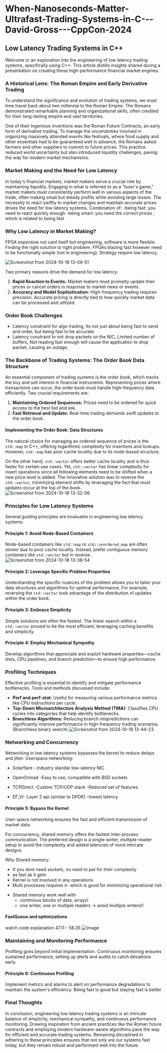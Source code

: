 # When-Nanoseconds-Matter-Ultrafast-Trading-Systems-in-C---David-Gross---CppCon-2024


## Low Latency Trading Systems in C++

Welcome to an exploration into the engineering of low latency trading systems, specifically using C++. This article distills insights shared during a presentation on creating these high-performance financial market engines.

### A Historical Lens: The Roman Empire and Early Derivative Trading

To understand the significance and evolution of trading systems, we must time travel back about two millennia to the Roman Empire. The Romans demonstrated remarkable planning and organizational skills, often credited for their long-lasting empire and vast territories.

One of their ingenious inventions was the Roman Future Contracts, an early form of derivative trading. To manage the uncertainties involved in organizing massively attended events like festivals, where food supply and other essentials had to be guaranteed well in advance, the Romans asked farmers and other suppliers to commit to future prices. This practice reduced world uncertainty but also introduced liquidity challenges, paving the way for modern market mechanisms.

### Market Making and the Need for Low Latency

In today's financial markets, market makers serve a crucial role by maintaining liquidity. Engaging in what is referred to as a "loser's game," market makers must consistently perform well in various aspects of the trade, often making small but steady profits while avoiding large losses. The necessity to react swiftly to market changes and maintain accurate prices drives the need for low latency systems.
Combination of:
-being fast: you need to react quickly enough 
-being smart: you need the correct prices ; which is related to being fast

### Why Low Latency in Market Making?
FPGA expensive not card itself but engineering, software is more flexible. Finding the right solution to right problem.
FPGAs blazing fast however need to be functionally simple (not in engineering).
Strategy require low latency.

![Screenshot from 2024-10-18 13-09-51](https://github.com/user-attachments/assets/b2b0599e-273e-4b3c-8b95-7f43bebebeab)

Two primary reasons drive the demand for low latency:


1. **Rapid Reaction to Events:** Market makers must promptly update their prices or cancel orders in response to market news or events.
2. **Accuracy and Model Sophistication:** High-frequency trading requires precision. Accurate pricing is directly tied to how quickly market data can be processed and utilized.
### Order Book Challenges
* Latency constraint for algo trading, Its not just about being fast to send and order, but being fast to be accurate
* Latency constraint to not drop packets on the NIC, Limited number of buffers, Not reading fast enough will cause the application to drop packet, causing an outage,
### The Backbone of Trading Systems: The Order Book Data Structure

An essential component of trading systems is the order book, which tracks the buy and sell interest in financial instruments. Representing prices where transactions can occur, the order book must handle high-frequency data efficiently. Two crucial requirements are:

1. **Maintaining Ordered Sequences:** Prices need to be ordered for quick access to the best bid and ask.
2. **Fast Retrieval and Update:** Real-time trading demands swift updates to the order book.

#### Implementing the Order Book: Data Structures 

The natural choice for managing an ordered sequence of prices is the `std::map` in C++, offering logarithmic complexity for insertions and lookups. However, `std::map` has poor cache locality due to its node-based structure.

On the other hand, `std::vector` offers better cache locality and is thus faster for certain use cases. Yet, `std::vector` has linear complexity for insert operations since all following elements need to be shifted when a new price level is added. The innovative solution was to reverse the `std::vector`, minimizing element shifts by leveraging the fact that most updates occur at the top of the book.
![Screenshot from 2024-10-18 13-32-06](https://github.com/user-attachments/assets/73aa681d-71a9-41c9-a01a-d553a4a635d5)

### Principles for Low Latency Systems

Several guiding principles are invaluable in engineering low latency systems:

#### Principle 1: Avoid Node-Based Containers

Node-based containers like `std::map` or `std::unordered_map` are often slower due to poor cache locality. Instead, prefer contiguous memory containers like `std::vector` but in reverse .
![Screenshot from 2024-10-18 13-38-54](https://github.com/user-attachments/assets/28a12055-9f9d-4136-a864-53f419497661)

#### Principle 2: Leverage Specific Problem Properties

Understanding the specific nuances of the problem allows you to tailor your data structures and algorithms for optimal performance. For example, reversing the `std::vector` took advantage of the distribution of updates within the order book.

#### Principle 3: Embrace Simplicity

Simple solutions are often the fastest. The linear search within a `std::vector` proved to be the most efficient, leveraging caching benefits and simplicity.

#### Principle 4: Employ Mechanical Sympathy

Develop algorithms that appreciate and exploit hardware properties—cache lines, CPU pipelines, and branch prediction—to ensure high performance. 

### Profiling Techniques

Effective profiling is essential to identify and mitigate performance bottlenecks. Tools and methods discussed include:

- **Perf and perf-stat:** Useful for measuring various performance metrics like CPU instructions per cycle.
- **Top-Down Microarchitecture Analysis Method (TMA):** Classifies CPU cycles into categories that help identify bottlenecks.
- **Branchless Algorithms:** Reducing branch mispredictions can significantly improve performance in high-frequency trading scenarios.(Branchless binary search)
![Screenshot from 2024-10-18 13-44-23](https://github.com/user-attachments/assets/ed9010c5-1287-47f8-9125-71b7ca46b601)

### Networking and Concurrency

Networking in low latency systems bypasses the kernel to reduce delays and jitter. 
Userspace networking:
* Solarflare - industry standar low-latency NIC

* OpenOnload
  -Easy to use, compatible with BSD sockets

* TCPDirect
  -Custom TCP/UDP stack
  -Reduced set of features

* EF_VI
  -Layer 2 api (similar to DPDK)
  -lowest latency

#### Principle 5: Bypass the Kernel

User-space networking ensures the fast and efficient transmission of market data.

For concurrency, shared memory offers the fastest inter-process communication. The preferred design is a single-writer, multiple-reader setup to avoid the complexity and added latencies of more intricate designs.

Why Shared memory:
* If you dont need sockets, no need to pat for their complexity
* as fast as it gets
* Kernel is not involved in  any operations
* Multi processes requires it- which is good for minimizing operational risk
- Shared memory work well with
  * continious blocks of data; arrays!
  * one writer, one or multiple readers -> avoid multiple writers!!

#### FastQueue and optimizations 
watch code explanation  47.11 - 58.35 
![image](https://github.com/user-attachments/assets/7906f7f9-5f3f-449a-b8b5-b54c09ae02db)

### Maintaining and Monitoring Performance

Profiling goes beyond initial implementation. Continuous monitoring ensures sustained performance, setting up alerts and audits to catch deviations early.

#### Principle 6: Continuous Profiling

Implement metrics and alarms to alert on performance degradations to maintain the system's efficiency.
Being fast is good but staying fast is better

### Final Thoughts

In conclusion, engineering low latency trading systems is an intricate balance of simplicity, mechanical sympathy, and continuous performance monitoring. Drawing inspiration from ancient practices like the Roman future contracts and employing modern hardware-aware algorithms pave the way for efficient and accurate trading systems.
Remaining disciplined in adhering to these principles ensures that not only are our systems fast today, but they remain robust and performant well into the future.

